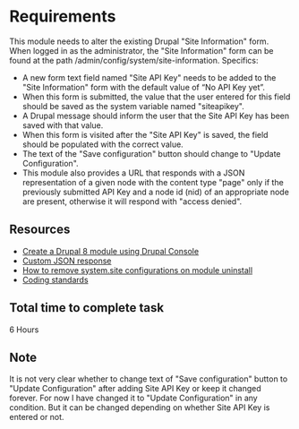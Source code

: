# Requirements
This module needs to alter the existing Drupal "Site Information" form.
When logged in as the administrator, the "Site Information" form can be found at the path /admin/config/system/site-information.
Specifics:
- A new form text field named "Site API Key" needs to be added to the "Site Information" form with the default value of “No API Key yet”.
- When this form is submitted, the value that the user entered for this field should be saved as the system variable named "siteapikey".
- A Drupal message should inform the user that the Site API Key has been saved with that value.
- When this form is visited after the "Site API Key" is saved, the field should be populated with the correct value.
- The text of the "Save configuration" button should change to "Update Configuration".
- This module also provides a URL that responds with a JSON representation of a given node with the content type "page" only if the previously submitted API Key and a node id (nid) of an appropriate node are present, otherwise it will respond with "access denied".

## Resources
- [Create a Drupal 8 module using Drupal Console](https://www.cloudways.com/blog/how-to-create-a-drupal-8-module-via-drupal-console/)
- [Custom JSON response](https://drupal-up.com/blog/custom-drupal-8-module-json-response)
- [How to remove system.site configurations on module uninstall](https://www.drupal.org/forum/support/module-development-and-code-questions/2015-09-09/how-to-remove-mymodule-configurations)
- [Coding standards](https://www.drupal.org/project/coder)

## Total time to complete task
6 Hours

## Note
It is not very clear whether to change text of "Save configuration" button to
 "Update Configuration" after adding Site API Key or keep it changed forever.
 For now I have changed it to "Update Configuration" in any condition.
 But it can be changed depending on whether Site API Key is entered or not.
